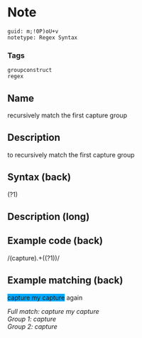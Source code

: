 # Note
```
guid: m;!0P)oU+v
notetype: Regex Syntax
```

### Tags
```
groupconstruct
regex
```

## Name
recursively match the first capture group

## Description
to recursively match the first capture group

## Syntax (back)
<div>(?1)</div>

## Description (long)


## Example code (back)
<div>/(capture).+((?1))/</div>

## Example matching (back)
<span style="background-color: rgb(0, 170, 255);">capture my capture</span> again<div>
</div><div><i>Full match: capture my capture</i></div><div><i>Group 1: capture</i></div><div><i>Group 2: capture</i></div>
